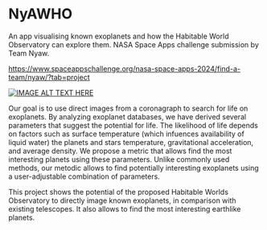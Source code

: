 # NyAWHO
An app visualising known exoplanets and how the Habitable World Observatory can explore them. NASA Space Apps challenge submission by Team Nyaw.

https://www.spaceappschallenge.org/nasa-space-apps-2024/find-a-team/nyaw/?tab=project

[![IMAGE ALT TEXT HERE](https://img.youtube.com/vi/YOUTUBE_VIDEO_ID_HERE/0.jpg)](https://www.youtube.com/watch?v=-KlVUrriRT4)

Our goal is to use direct images from a coronagraph to search for life on exoplanets. By analyzing exoplanet databases, we have derived several parameters that suggest the potential for life. The likelihood of life depends on factors such as surface temperature (which infuences availability of liquid water) the planets and stars temperature, gravitational acceleration, and average density. We propose a metric that allows find the most interesting planets using these parameters. Unlike commonly used methods, our metodic allows to find potentially interesting exoplanets using a user-adjustable combination of parameters.

This project shows the potential of the proposed Habitable Worlds Observatory to directly image known exoplanets, in comparison with existing telescopes. It also allows to find the most interesting earthlike planets.


